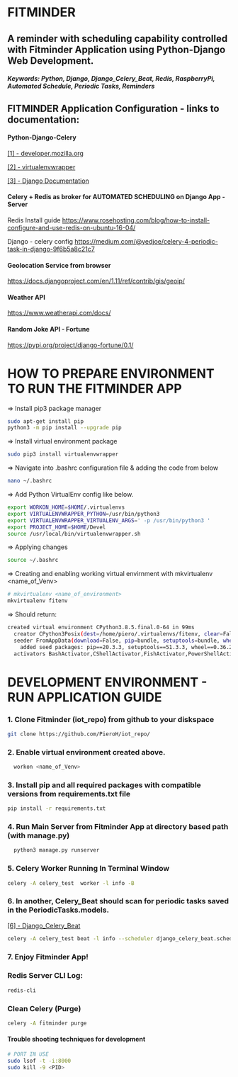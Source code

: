 # FITMINDER 

## A reminder with scheduling capability controlled with Fitminder Application using Python-Django Web Development.

##### Keywords: Python, Django, Django_Celery_Beat, Redis, RaspberryPi, Automated Schedule, Periodic Tasks, Reminders


## FITMINDER Application Configuration - links to documentation:

#### Python-Django-Celery 

[[1] - developer.mozilla.org ](https://developer.mozilla.org/en-US/docs/Learn/Server-side/Django/development_environment)


[[2] -  virtualenvwrapper ](https://virtualenvwrapper.readthedocs.io/en/latest/)


[[3] - Django Documentation](https://docs.djangoproject.com/en/3.2/)

#### Celery + Redis as broker for AUTOMATED SCHEDULING on Django App - Server

Redis Install guide
https://www.rosehosting.com/blog/how-to-install-configure-and-use-redis-on-ubuntu-16-04/

Django - celery config 
https://medium.com/@yedjoe/celery-4-periodic-task-in-django-9f6b5a8c21c7

#### Geolocation Service from browser
https://docs.djangoproject.com/en/1.11/ref/contrib/gis/geoip/

#### Weather API
https://www.weatherapi.com/docs/

#### Random Joke API - Fortune
https://pypi.org/project/django-fortune/0.1/


# HOW TO PREPARE ENVIRONMENT TO RUN THE FITMINDER APP

=> Install pip3 package manager
``` bash
sudo apt-get install pip
python3 -m pip install --upgrade pip
```

=> Install virtual environment package
``` bash
sudo pip3 install virtualenvwrapper

```
=> Navigate into .bashrc configuration file & adding the code from below

```bash 
nano ~/.bashrc
```
=> Add Python VirtualEnv config like below.

```bash 
export WORKON_HOME=$HOME/.virtualenvs
export VIRTUALENVWRAPPER_PYTHON=/usr/bin/python3
export VIRTUALENVWRAPPER_VIRTUALENV_ARGS=' -p /usr/bin/python3 '
export PROJECT_HOME=$HOME/Devel
source /usr/local/bin/virtualenvwrapper.sh
```

=> Applying changes

```bash 
source ~/.bashrc
```

=> Creating and enabling working virtual envirnment with mkvirtualenv <name_of_Venv>

```bash 
# mkvirtualenv <name_of_environment>
mkvirtualenv fitenv
```

=> Should return: 
``` bash
created virtual environment CPython3.8.5.final.0-64 in 99ms
  creator CPython3Posix(dest=/home/piero/.virtualenvs/fitenv, clear=False, no_vcs_ignore=False, global=False)
  seeder FromAppData(download=False, pip=bundle, setuptools=bundle, wheel=bundle, via=copy, app_data_dir=/home/piero/.local/share/virtualenv)
    added seed packages: pip==20.3.3, setuptools==51.3.3, wheel==0.36.2
  activators BashActivator,CShellActivator,FishActivator,PowerShellActivator,PythonActivator,XonshActivator
```


# DEVELOPMENT ENVIRONMENT - RUN APPLICATION GUIDE

### 1. Clone Fitminder (iot_repo) from github to your diskspace
```bash 
git clone https://github.com/PieroH/iot_repo/
```

### 2. Enable virtual environment created above.
```bash 
  workon <name_of_Venv>
```

### 3. Install pip and all required packages with compatible versions from requirements.txt file
```bash 
pip install -r requirements.txt
```

### 4. Run Main Server from Fitminder App at directory based path (with manage.py)
```bash 
  python3 manage.py runserver
```

### 5. Celery Worker Running In Terminal Window
```bash
celery -A celery_test  worker -l info -B
```

### 6. In another, Celery_Beat should scan for periodic tasks saved in the PeriodicTasks.models.

[[6] - Django_Celery_Beat](https://github.com/celery/django-celery-beat)
```bash
celery -A celery_test beat -l info --scheduler django_celery_beat.schedulers:DatabaseScheduler
```

### 7. Enjoy Fitminder App!



### Redis Server CLI Log: 

```bash 
redis-cli
```
### Clean Celery (Purge)

```bash 
celery -A fitminder purge
```

#### Trouble shooting techniques for development
```bash
# PORT IN USE
sudo lsof -t -i:8000
sudo kill -9 <PID>
```


